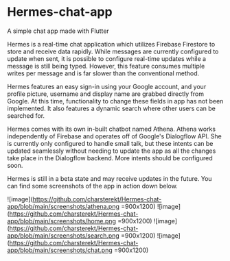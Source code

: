 # Hermes-chat-app
A simple chat app made with Flutter


Hermes is a real-time chat application which utilizes Firebase Firestore to store and receive data rapidly. While messages are currently configured to update when sent, 
it is possible to configure real-time updates while a message is still being typed. However, this feature consumes multiple writes per message and is far slower than
the conventional method. 

Hermes features an easy sign-in using your Google account, and your profile picture, username and display name are grabbed directly from Google. At this time, functionality
to change these fields in app has not been implemented. It also features a dynamic search where other users can be searched for.

Hermes comes with its own in-built chatbot named Athena. Athena works independently of Firebase and operates off of Google's Dialogflow API. She is currently only configured
to handle small talk, but these intents can be updated seamlessly without needing to update the app as all the changes take place in the Dialogflow backend. More intents should
be configured soon. 

Hermes is still in a beta state and may receive updates in the future. You can find some screenshots of the app in action down below.

![image](https://github.com/charsterekt/Hermes-chat-app/blob/main/screenshots/athena.png =900x1200)
![image](https://github.com/charsterekt/Hermes-chat-app/blob/main/screenshots/home.png =900x1200)
![image](https://github.com/charsterekt/Hermes-chat-app/blob/main/screenshots/search.png =900x1200)
![image](https://github.com/charsterekt/Hermes-chat-app/blob/main/screenshots/chat.png =900x1200)
